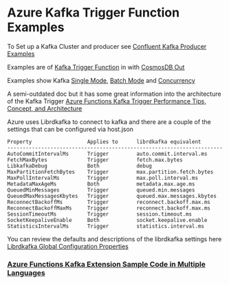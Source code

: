 # Azure Kafka Trigger Function Examples

To Set up a Kafka Cluster and producer see [Confluent Kafka Producer Examples](https://github.com/VinnyBonner/ConfluentKafkaProducerExample)

Examples are of [Kafka Trigger Function](https://docs.microsoft.com/en-us/azure/azure-functions/functions-bindings-kafka-trigger?tabs=in-process%2Cconfluent&pivots=programming-language-csharp) in with [CosmosDB Out](https://docs.microsoft.com/en-us/azure/azure-functions/functions-bindings-cosmosdb-v2-output?tabs=in-process%2Cfunctionsv2&pivots=programming-language-csharp)

Examples show Kafka [Single Mode](https://github.com/VinnyBonner/AzureKafkaTriggerFunctionExamples/tree/main/SingleMode), [Batch Mode](https://github.com/VinnyBonner/AzureKafkaTriggerFunctionExamples/tree/main/BatchMode) and [Concurrency](https://github.com/VinnyBonner/AzureKafkaTriggerFunctionExamples/tree/main/ConcurrencyMode)

A semi-outdated doc but it has some great information into the architecture of the Kafka Trigger [Azure Functions Kafka Trigger Performance Tips, Concept, and Architecture](https://tsuyoshiushio.medium.com/azure-functions-kafka-trigger-performance-tips-concept-and-architecture-ec94a31d8b93)

Azure uses Librdkafka to connect to kafka and there are a couple of the settings that can be configured via host.json

```
Property                  Applies to      librdkafka equivalent
----------------------------------------------------------------------
AutoCommitIntervalMs      Trigger         auto.commit.interval.ms
FetchMaxBytes             Trigger         fetch.max.bytes
LibkafkaDebug             Both            debug
MaxPartitionFetchBytes    Trigger         max.partition.fetch.bytes
MaxPollIntervalMs         Trigger         max.poll.interval.ms
MetadataMaxAgeMs          Both            metadata.max.age.ms
QueuedMinMessages         Trigger         queued.min.messages
QueuedMaxMessagesKbytes   Trigger         queued.max.messages.kbytes
ReconnectBackoffMs        Trigger         reconnect.backoff.max.ms
ReconnectBackoffMaxMs     Trigger         reconnect.backoff.max.ms
SessionTimeoutMs          Trigger         session.timeout.ms
SocketKeepaliveEnable     Both            socket.keepalive.enable
StatisticsIntervalMs      Trigger         statistics.interval.ms
```

You can review the defaults and descriptions of the librdkafka settings here [Librdkafka Global Configuration Properties](https://docs.confluent.io/platform/current/clients/librdkafka/html/md_CONFIGURATION.html)

### [Azure Functions Kafka Extension Sample Code in Multiple Languages](https://github.com/Azure/azure-functions-kafka-extension/tree/dev/samples)
